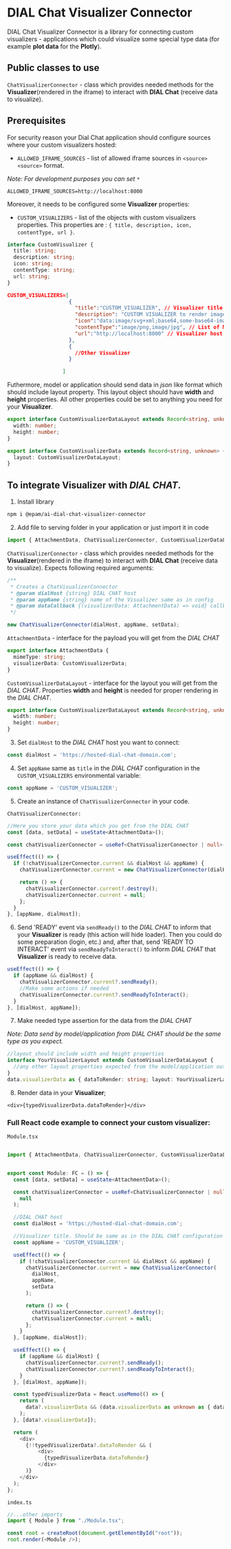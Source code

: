 # DIAL Chat Visualizer Connector

DIAL Chat Visualizer Connector is a library for connecting custom visualizers - applications which could visualize some special type data (for example **plot data** for the **Plotly**).

## Public classes to use

`ChatVisualizerConnector` - class which provides needed methods for the **Visualizer**(rendered in the iframe) to interact with **DIAL Chat** (receive data to visualize).

## Prerequisites

For security reason your Dial Chat application should configure sources where your custom visualizers hosted:

- `ALLOWED_IFRAME_SOURCES` - list of allowed iframe sources in `<source> <source>` format.

_Note: For development purposes you can set `*`_

```
ALLOWED_IFRAME_SOURCES=http://localhost:8000
```

Moreover, it needs to be configured some **Visualizer** properties:

- `CUSTOM_VISUALIZERS` - list of the objects with custom visualizers properties. This properties are : `{ title, description, icon, contentType, url }`.

```typescript
interface CustomVisualizer {
  title: string;
  description: string;
  icon: string;
  contentType: string;
  url: string;
}
```

```json
CUSTOM_VISUALIZERS=[
                    {
                      "title":"CUSTOM_VISUALIZER", // Visualizer title
                      "description": "CUSTOM VISUALIZER to render images", // Short description for the Visualizer
                      "icon":"data:image/svg+xml;base64,some-base64-image", // Icon for the Visualizer
                      "contentType":"image/png,image/jpg", // List of MIME types that Visualizer could render separated by ","
                      "url":"http://localhost:8000" // Visualizer host
                    },
                    {
                      //Other Visualizer
                    }

                  ]

```

Futhermore, model or application should send data in _json_ like format which should include layout property. This layout object should have **width** and **height** properties. All other properties could be set to anything you need for your **Visualizer**.

```typescript
export interface CustomVisualizerDataLayout extends Record<string, unknown> {
  width: number;
  height: number;
}

export interface CustomVisualizerData extends Record<string, unknown> {
  layout: CustomVisualizerDataLayout;
}
```

## To integrate **Visualizer** with _DIAL CHAT_.

1. Install library

```bash
npm i @epam/ai-dial-chat-visualizer-connector
```

2. Add file to serving folder in your application or just import it in code

```typescript
import { AttachmentData, ChatVisualizerConnector, CustomVisualizerDataLayout } from '@epam/ai-dial-chat-visualizer-connector';
```

`ChatVisualizerConnector` - class which provides needed methods for the **Visualizer**(rendered in the iframe) to interact with **DIAL Chat** (receive data to visualize).
Expects following required arguments:

```typescript
/**
 * Creates a ChatVisualizerConnector
 * @param dialHost {string} DIAL CHAT host
 * @param appName {string} name of the Visualizer same as in config
 * @param dataCallback {(visualizerData: AttachmentData) => void} callback to get data that will be used in the Visualizer
 */

new ChatVisualizerConnector(dialHost, appName, setData);
```

`AttachmentData` - interface for the payload you will get from the _DIAL CHAT_

```typescript
export interface AttachmentData {
  mimeType: string;
  visualizerData: CustomVisualizerData;
}
```

`CustomVisualizerDataLayout` - interface for the layout you will get from the _DIAL CHAT_.
Properties **width** and **height** is needed for proper rendering in the _DIAL CHAT_.

```typescript
export interface CustomVisualizerDataLayout extends Record<string, unknown> {
  width: number;
  height: number;
}
```

3. Set `dialHost` to the _DIAL CHAT_ host you want to connect:

```typescript
const dialHost = 'https://hosted-dial-chat-domain.com';
```

4. Set `appName` same as `title` in the _DIAL CHAT_ configuration in the `CUSTOM_VISUALIZERS` environmental variable:

```typescript
const appName = 'CUSTOM_VISUALIZER';
```

5. Create an instance of `ChatVisualizerConnector` in your code.

`ChatVisualizerConnector:`

```typescript
//Here you store your data which you get from the DIAL CHAT
const [data, setData] = useState<AttachmentData>();

const chatVisualizerConnector = useRef<ChatVisualizerConnector | null>(null);

useEffect(() => {
  if (!chatVisualizerConnector.current && dialHost && appName) {
    chatVisualizerConnector.current = new ChatVisualizerConnector(dialHost, appName, setData);

    return () => {
      chatVisualizerConnector.current?.destroy();
      chatVisualizerConnector.current = null;
    };
  }
}, [appName, dialHost]);
```

6. Send 'READY' event via `sendReady()` to the _DIAL CHAT_ to inform that your **Visualizer** is ready (this action will hide loader). Then you could do some preparation (login, etc.) and, after that, send 'READY TO INTERACT' event via `sendReadyToInteract()` to inform _DIAL CHAT_ that **Visualizer** is ready to receive data.

```typescript
useEffect(() => {
  if (appName && dialHost) {
    chatVisualizerConnector.current?.sendReady();
    //Make some actions if needed
    chatVisualizerConnector.current?.sendReadyToInteract();
  }
}, [dialHost, appName]);
```

7. Make needed type assertion for the data from the _DIAL CHAT_

_Note: Data send by model/application from DIAL CHAT should be the same type as you expect._

```typescript
//layout should include width and height properties
interface YourVisualizerLayout extends CustomVisualizerDataLayout {
  //any other layout properties expected from the model/application output
}
data.visualizerData as { dataToRender: string; layout: YourVisualizerLayout };
```

8. Render data in your **Visualizer**;

```tsx
<div>{typedVisualizerData.dataToRender}</div>
```

### Full React code example to connect your custom visualizer:

`Module.tsx`

```typescript

import { AttachmentData, ChatVisualizerConnector, CustomVisualizerDataLayout } from '@epam/ai-dial-chat-visualizer-connector';


export const Module: FC = () => {
  const [data, setData] = useState<AttachmentData>();

  const chatVisualizerConnector = useRef<ChatVisualizerConnector | null>(
    null
  );

  //DIAL CHAT host
  const dialHost = 'https://hosted-dial-chat-domain.com';

  //Visualizer title. Should be same as in the DIAL CHAT configuration in CUSTOM_VISUALIZERS
  const appName = 'CUSTOM_VISUALIZER';

  useEffect(() => {
    if (!chatVisualizerConnector.current && dialHost && appName) {
      chatVisualizerConnector.current = new ChatVisualizerConnector(
        dialHost,
        appName,
        setData
      );

      return () => {
        chatVisualizerConnector.current?.destroy();
        chatVisualizerConnector.current = null;
      };
    }
  }, [appName, dialHost]);

  useEffect(() => {
    if (appName && dialHost) {
      chatVisualizerConnector.current?.sendReady();
      chatVisualizerConnector.current?.sendReadyToInteract();
    }
  }, [dialHost, appName]);

  const typedVisualizerData = React.useMemo(() => {
    return (
      data?.visualizerData && (data.visualizerData as unknown as { dataToRender: string; layout: YourVisualizerLayout })
    );
  }, [data?.visualizerData]);

  return (
    <div>
      {!!typedVisualizerData?.dataToRender && (
          <div>
            {typedVisualizerData.dataToRender}
          </div>
      )}
    </div>
  );
};

```

`index.ts`

```typescript
//...other imports
import { Module } from "./Module.tsx";

const root = createRoot(document.getElementById("root"));
root.render(<Module />);

```
